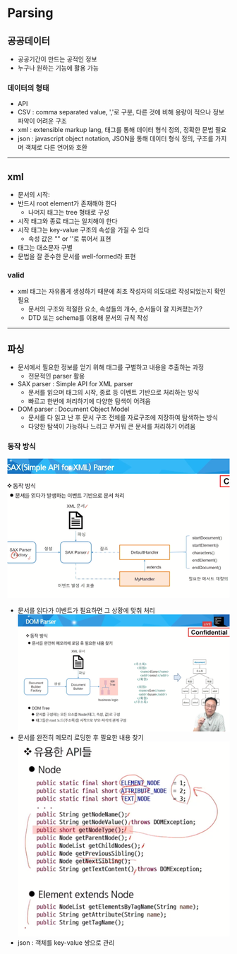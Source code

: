 # Parsing
## 공공데이터
- 공공기간이 만드는 공적인 정보
- 누구나 원하는 기능에 활용 가능
### 데이터의 형태
- API
- CSV : comma separated value, ','로 구분, 다른 것에 비해 용량이 적으나 정보 파악이 어려운 구조
- xml : extensible markup lang, 태그를 통해 데이터 형식 정의, 정확한 문법 필요 
- json : javascript object notation, JSON을 통해 데이터 형식 정의, 구조를 가지며 객체로 다른 언어와 호환
---
## xml
- 문서의 시작: <?xml version="1.0" encoding="UTF-8"?>
- 반드시 root element가 존재해야 한다
    - 나머지 태그는 tree 형태로 구성
- 시작 태그와 종료 태그는 일치해야 한다
- 시작 태그는 key-value 구조의 속성을 가질 수 있다
    - 속성 값은 "" or ''로 묶어서 표현
- 태그는 대소문자 구별
- 문법을 잘 준수한 문서를 well-formed라 표현
### valid
- xml 태그는 자유롭게 생성하기 때문에 최초 작성자의 의도대로 작성되었는지 확인 필요
    - 문서의 구조와 적절한 요소, 속성들의 개수, 순서들이 잘 지켜졌는가?
    - DTD 또는 schema를 이용해 문서의 규칙 작성
---
## 파싱
- 문서에서 필요한 정보를 얻기 위해 태그를 구별하고 내용을 추출하는 과정
    - 전문적인 parser 활용
- SAX parser : Simple API for XML parser
    - 문서를 읽으며 태그의 시작, 종료 등 이벤트 기반으로 처리하는 방식
    - 빠르고 한번에 처리하기에 다양한 탐색이 어려움 
- DOM parser : Document Object Model
    - 문서를 다 읽고 난 후 문서 구조 전체를 자료구조에 저장하여 탐색하는 방식
    - 다양한 탐색이 가능하나 느리고 무거워 큰 문서를 처리하기 어려움
### 동작 방식
![Alt text](image-43.png)
- 문서를 읽다가 이벤트가 필요하면 그 상황에 맞춰 처리
![Alt text](image-44.png)
- 문서를 완전히 메모리 로딩한 후 필요한 내용 찾기
![Alt text](image-45.png)
- json : 객체를 key-value 쌍으로 관리